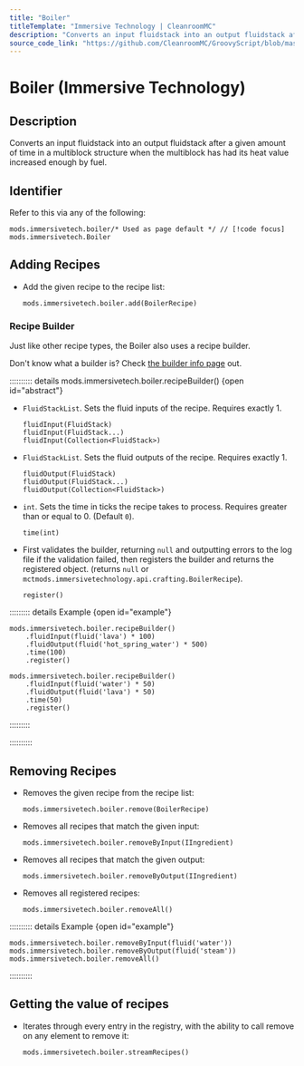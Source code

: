 ```yaml
---
title: "Boiler"
titleTemplate: "Immersive Technology | CleanroomMC"
description: "Converts an input fluidstack into an output fluidstack after a given amount of time in a multiblock structure when the multiblock has had its heat value increased enough by fuel."
source_code_link: "https://github.com/CleanroomMC/GroovyScript/blob/master/src/main/java/com/cleanroommc/groovyscript/compat/mods/immersivetechnology/Boiler.java"
---
```


# Boiler (Immersive Technology)

## Description

Converts an input fluidstack into an output fluidstack after a given amount of time in a multiblock structure when the multiblock has had its heat value increased enough by fuel.

## Identifier

Refer to this via any of the following:

```groovy:no-line-numbers {1}
mods.immersivetech.boiler/* Used as page default */ // [!code focus]
mods.immersivetech.Boiler
```


## Adding Recipes

- Add the given recipe to the recipe list:

    ```groovy:no-line-numbers
    mods.immersivetech.boiler.add(BoilerRecipe)
    ```


### Recipe Builder

Just like other recipe types, the Boiler also uses a recipe builder.

Don't know what a builder is? Check [the builder info page](../../getting_started/builder.md) out.

:::::::::: details mods.immersivetech.boiler.recipeBuilder() {open id="abstract"}
- `FluidStackList`. Sets the fluid inputs of the recipe. Requires exactly 1.

    ```groovy:no-line-numbers
    fluidInput(FluidStack)
    fluidInput(FluidStack...)
    fluidInput(Collection<FluidStack>)
    ```

- `FluidStackList`. Sets the fluid outputs of the recipe. Requires exactly 1.

    ```groovy:no-line-numbers
    fluidOutput(FluidStack)
    fluidOutput(FluidStack...)
    fluidOutput(Collection<FluidStack>)
    ```

- `int`. Sets the time in ticks the recipe takes to process. Requires greater than or equal to 0. (Default `0`).

    ```groovy:no-line-numbers
    time(int)
    ```

- First validates the builder, returning `null` and outputting errors to the log file if the validation failed, then registers the builder and returns the registered object. (returns `null` or `mctmods.immersivetechnology.api.crafting.BoilerRecipe`).

    ```groovy:no-line-numbers
    register()
    ```

::::::::: details Example {open id="example"}
```groovy:no-line-numbers
mods.immersivetech.boiler.recipeBuilder()
    .fluidInput(fluid('lava') * 100)
    .fluidOutput(fluid('hot_spring_water') * 500)
    .time(100)
    .register()

mods.immersivetech.boiler.recipeBuilder()
    .fluidInput(fluid('water') * 50)
    .fluidOutput(fluid('lava') * 50)
    .time(50)
    .register()
```

:::::::::

::::::::::

## Removing Recipes

- Removes the given recipe from the recipe list:

    ```groovy:no-line-numbers
    mods.immersivetech.boiler.remove(BoilerRecipe)
    ```

- Removes all recipes that match the given input:

    ```groovy:no-line-numbers
    mods.immersivetech.boiler.removeByInput(IIngredient)
    ```

- Removes all recipes that match the given output:

    ```groovy:no-line-numbers
    mods.immersivetech.boiler.removeByOutput(IIngredient)
    ```

- Removes all registered recipes:

    ```groovy:no-line-numbers
    mods.immersivetech.boiler.removeAll()
    ```

:::::::::: details Example {open id="example"}
```groovy:no-line-numbers
mods.immersivetech.boiler.removeByInput(fluid('water'))
mods.immersivetech.boiler.removeByOutput(fluid('steam'))
mods.immersivetech.boiler.removeAll()
```

::::::::::

## Getting the value of recipes

- Iterates through every entry in the registry, with the ability to call remove on any element to remove it:

    ```groovy:no-line-numbers
    mods.immersivetech.boiler.streamRecipes()
    ```
